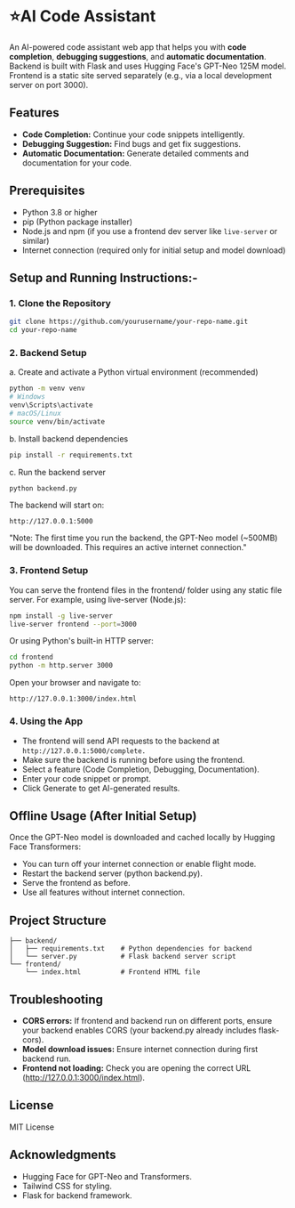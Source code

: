# ⭐AI Code Assistant

An AI-powered code assistant web app that helps you with **code completion**, **debugging suggestions**, and **automatic documentation**.  
Backend is built with Flask and uses Hugging Face's GPT-Neo 125M model.  
Frontend is a static site served separately (e.g., via a local development server on port 3000).

## Features

- **Code Completion:** Continue your code snippets intelligently.
- **Debugging Suggestion:** Find bugs and get fix suggestions.
- **Automatic Documentation:** Generate detailed comments and documentation for your code.

## Prerequisites

- Python 3.8 or higher
- pip (Python package installer)
- Node.js and npm (if you use a frontend dev server like `live-server` or similar)
- Internet connection (required only for initial setup and model download)

## Setup and Running Instructions:-

### 1. Clone the Repository
```bash
git clone https://github.com/yourusername/your-repo-name.git
cd your-repo-name
```
### 2. Backend Setup
a. Create and activate a Python virtual environment (recommended)
```bash
python -m venv venv
# Windows
venv\Scripts\activate
# macOS/Linux
source venv/bin/activate
```
b. Install backend dependencies
```bash
pip install -r requirements.txt
```
c. Run the backend server
```bash
python backend.py
```
The backend will start on:
```
http://127.0.0.1:5000
```
"Note: The first time you run the backend, the GPT-Neo model (~500MB) will be downloaded. This requires an active internet connection."

### 3. Frontend Setup
You can serve the frontend files in the frontend/ folder using any static file server.
For example, using live-server (Node.js):
```bash
npm install -g live-server
live-server frontend --port=3000
```
Or using Python's built-in HTTP server:
```bash
cd frontend
python -m http.server 3000
```
Open your browser and navigate to:
```
http://127.0.0.1:3000/index.html
```

### 4. Using the App
- The frontend will send API requests to the backend at 
`http://127.0.0.1:5000/complete.`
- Make sure the backend is running before using the frontend.
- Select a feature (Code Completion, Debugging, Documentation).
- Enter your code snippet or prompt.
- Click Generate to get AI-generated results.

## Offline Usage (After Initial Setup)
Once the GPT-Neo model is downloaded and cached locally by Hugging Face Transformers:

- You can turn off your internet connection or enable flight mode.
- Restart the backend server (python backend.py).
- Serve the frontend as before.
- Use all features without internet connection.

## Project Structure
```
├── backend/             
│   ├── requirements.txt    # Python dependencies for backend
│   └── server.py           # Flask backend server script
└── frontend/             
    └── index.html          # Frontend HTML file
```

## Troubleshooting
- **CORS errors:** If frontend and backend run on different ports, ensure your backend enables CORS (your backend.py already includes flask-cors).
- **Model download issues:** Ensure internet connection during first backend run.
- **Frontend not loading:** Check you are opening the correct URL  (http://127.0.0.1:3000/index.html).

## License
MIT License

## Acknowledgments
- Hugging Face for GPT-Neo and Transformers.
- Tailwind CSS for styling.
- Flask for backend framework.
